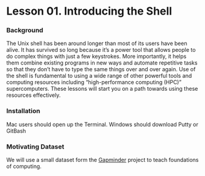 # Lesson 01. Introducing the Shell

### Background
The Unix shell has been around longer than most of its users have been alive. It has survived so long because it’s a power tool that allows people to do complex things with just a few keystrokes. More importantly, it helps them combine existing programs in new ways and automate repetitive tasks so that they don’t have to type the same things over and over again. Use of the shell is fundamental to using a wide range of other powerful tools and computing resources including “high-performance computing (HPC)” supercomputers. These lessons will start you on a path towards using these resources effectively.

### Installation
Mac users should open up the Terminal.
Windows should download Putty or GitBash

### Motivating Dataset
We will use a small dataset form the [Gapminder](http://www.gapminder.org) project to teach foundations of computing.